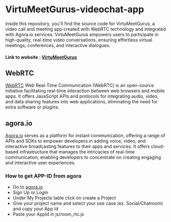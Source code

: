 # VirtuMeetGurus-videochat-app
Inside this repository, you'll find the source code for VirtuMeetGurus, a video call and meeting app created with WebRTC technology and integrated with Agora.io services. VirtuMeetGurus empowers users to participate in high-quality, real-time video conversations, ensuring effortless virtual meetings, conferences, and interactive dialogues.
#### Link to website : [VirtuMeetGurus](https://VirtuMeetGurus.web.app/)
## WebRTC
[WebRTC](https://www.webrtc.org) Web Real-Time Communication (WebRTC) is an open-source initiative facilitating real-time interaction between web browsers and mobile apps. It offers JavaScript APIs and protocols for integrating audio, video, and data sharing features into web applications, eliminating the need for extra software or plugins.
## agora.io
[Agora.io](https://www.agora.io) serves as a platform for instant communication, offering a range of APIs and SDKs to empower developers in adding voice, video, and interactive broadcasting features to their apps and services. It offers cloud-based infrastructure that manages the intricacies of real-time communication, enabling developers to concentrate on creating engaging and interactive user experiences.
### How to get APP-ID from agora
* Go to [agora.io](https://www.agora.io)
* Sign Up or Login
* Under My Projects table click on create a Project
* Give your project name and select your use case (ex. Social/Chatroom) and copy your App Id
* Paste your AppId in js/room_rtc.js
